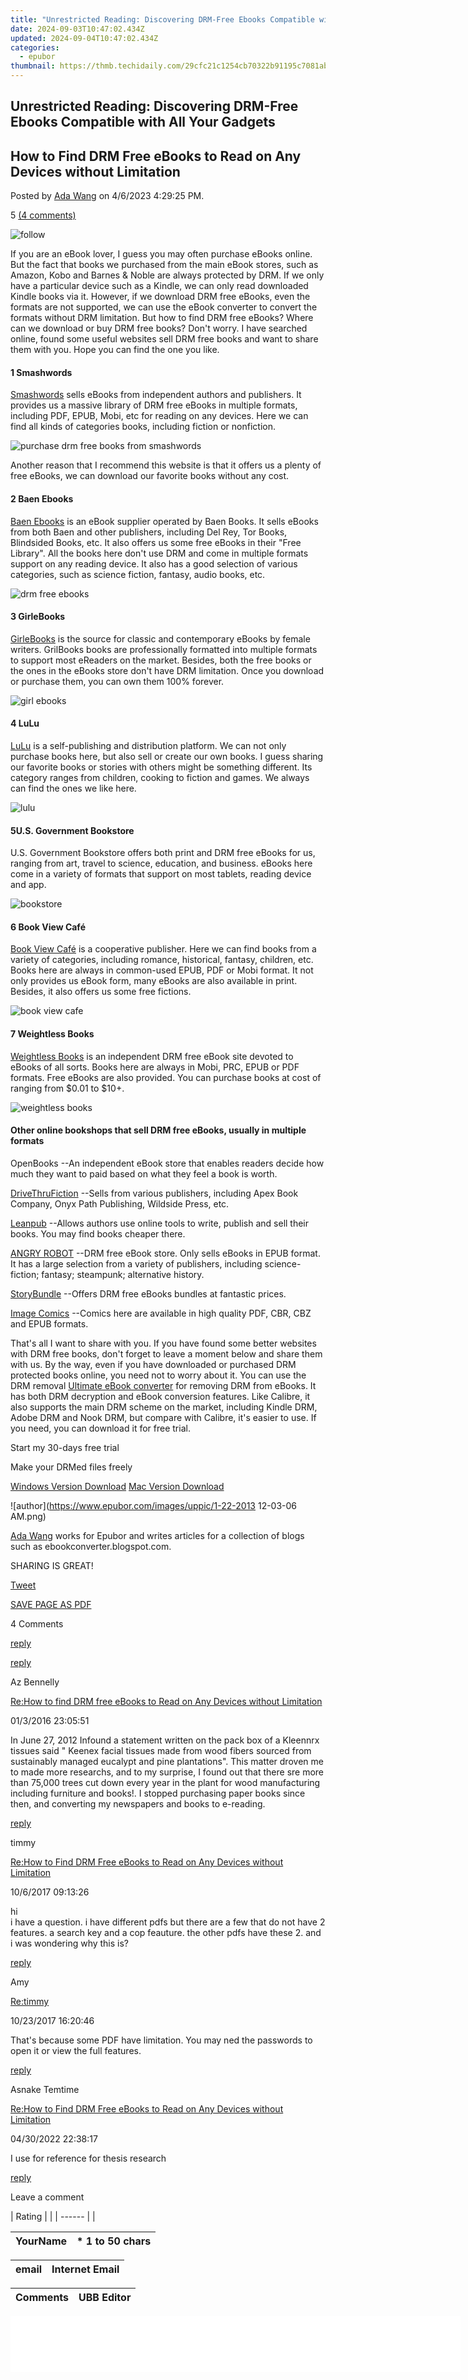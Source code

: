```yaml
---
title: "Unrestricted Reading: Discovering DRM-Free Ebooks Compatible with All Your Gadgets"
date: 2024-09-03T10:47:02.434Z
updated: 2024-09-04T10:47:02.434Z
categories:
  - epubor
thumbnail: https://thmb.techidaily.com/29cfc21c1254cb70322b91195c7081ab1c044155fd0a604dc9fcf1b208976460.jpg
---
```


## Unrestricted Reading: Discovering DRM-Free Ebooks Compatible with All Your Gadgets

## How to Find DRM Free eBooks to Read on Any Devices without Limitation

Posted by [Ada Wang](https://plus.google.com/+AdaWang/posts) on 4/6/2023 4:29:25 PM.

5 [(4 comments)](http://www.epubor.com/#comment-area) 



![follow](http://www.epubor.com/images/follow.png)

If you are an eBook lover, I guess you may often purchase eBooks online. But the fact that books we purchased from the main eBook stores, such as Amazon, Kobo and Barnes & Noble are always protected by DRM. If we only have a particular device such as a Kindle, we can only read downloaded Kindle books via it. However, if we download DRM free eBooks, even the formats are not supported, we can use the eBook converter to convert the formats without DRM limitation. But how to find DRM free eBooks? Where can we download or buy DRM free books? Don't worry. I have searched online, found some useful websites sell DRM free books and want to share them with you. Hope you can find the one you like. 

#### 1 Smashwords  

[Smashwords](http://www.smashwords.com/) sells eBooks from independent authors and publishers. It provides us a massive library of DRM free eBooks in multiple formats, including PDF, EPUB, Mobi, etc for reading on any devices. Here we can find all kinds of categories books, including fiction or nonfiction. 

![purchase drm free books from smashwords](http://www.epubor.com/images/uppic/smashwords.png)

Another reason that I recommend this website is that it offers us a plenty of free eBooks, we can download our favorite books without any cost.

#### 2 Baen Ebooks

[Baen Ebooks](https://www.baen.com/) is an eBook supplier operated by Baen Books. It sells eBooks from both Baen and other publishers, including Del Rey, Tor Books, Blindsided Books, etc. It also offers us some free eBooks in their "Free Library". All the books here don't use DRM and come in multiple formats support on any reading device. It also has a good selection of various categories, such as science fiction, fantasy, audio books, etc. 

![drm free ebooks](http://www.epubor.com/images/uppic/bean-ebooks.png)

#### 3 GirleBooks

[GirleBooks](http://girlebooks.com/) is the source for classic and contemporary eBooks by female writers. GrilBooks books are professionally formatted into multiple formats to support most eReaders on the market. Besides, both the free books or the ones in the eBooks store don't have DRM limitation. Once you download or purchase them, you can own them 100% forever.

![girl ebooks](http://www.epubor.com/images/uppic/girl-ebooks.png)

#### 4 LuLu

[LuLu](http://www.lulu.com/shop) is a self-publishing and distribution platform. We can not only purchase books here, but also sell or create our own books. I guess sharing our favorite books or stories with others might be something different. Its category ranges from children, cooking to fiction and games. We always can find the ones we like here.

![lulu](http://www.epubor.com/images/uppic/lulu.png)

#### 5U.S. Government Bookstore

U.S. Government Bookstore offers both print and DRM free eBooks for us, ranging from art, travel to science, education, and business. eBooks here come in a variety of formats that support on most tablets, reading device and app.

![bookstore](http://www.epubor.com/images/uppic/bookstore.png)

#### 6 Book View Café

[Book View Café](http://bookviewcafe.com/) is a cooperative publisher. Here we can find books from a variety of categories, including romance, historical, fantasy, children, etc. Books here are always in common-used EPUB, PDF or Mobi format. It not only provides us eBook form, many eBooks are also available in print. Besides, it also offers us some free fictions.

![book view cafe](http://www.epubor.com/images/uppic/book-view-cafe.png)

#### 7 Weightless Books

[Weightless Books](https://weightlessbooks.com/) is an independent DRM free eBook site devoted to eBooks of all sorts. Books here are always in Mobi, PRC, EPUB or PDF formats. Free eBooks are also provided. You can purchase books at cost of ranging from $0.01 to $10+.

![weightless books](http://www.epubor.com/images/uppic/weightless-books.png)

#### Other online bookshops that sell DRM free eBooks, usually in multiple formats 

OpenBooks --An independent eBook store that enables readers decide how much they want to paid based on what they feel a book is worth.

[DriveThruFiction](https://www.drivethrufiction.com/) \--Sells from various publishers, including Apex Book Company, Onyx Path Publishing, Wildside Press, etc.

[Leanpub](https://leanpub.com) \--Allows authors use online tools to write, publish and sell their books. You may find books cheaper there.

[ANGRY ROBOT](https://www.angryrobotbooks.com/) \--DRM free eBook store. Only sells eBooks in EPUB format. It has a large selection from a variety of publishers, including science-fiction; fantasy; steampunk; alternative history.

[StoryBundle](https://storybundle.com) \--Offers DRM free eBooks bundles at fantastic prices.

[Image Comics](https://imagecomics.com/) \--Comics here are available in high quality PDF, CBR, CBZ and EPUB formats.

That's all I want to share with you. If you have found some better websites with DRM free books, don't forget to leave a moment below and share them with us. By the way, even if you have downloaded or purchased DRM protected books online, you need not to worry about it. You can use the DRM removal [Ultimate eBook converter](https://tools.techidaily.com/epubor/ultimate/) for removing DRM from eBooks. It has both DRM decryption and eBook conversion features. Like Calibre, it also supports the main DRM scheme on the market, including Kindle DRM, Adobe DRM and Nook DRM, but compare with Calibre, it's easier to use. If you need, you can download it for free trial.

Start my 30-days free trial

Make your DRMed files freely 

[Windows Version Download](https://tools.techidaily.com/epubor/ultimate/) [Mac Version Download](https://tools.techidaily.com/epubor/ultimate/) 

![author](https://www.epubor.com/images/uppic/1-22-2013 12-03-06 AM.png)

[Ada Wang](https://plus.google.com/+AdaWang/posts) works for Epubor and writes articles for a collection of blogs such as ebookconverter.blogspot.com.

SHARING IS GREAT!

[Tweet](https://twitter.com/share) 

[SAVE PAGE AS PDF](https://tools.techidaily.com/epubor/products/) 



4 Comments

[reply](https://tools.techidaily.com/epubor/products/) 

[reply](https://tools.techidaily.com/epubor/products/) 

Az Bennelly

[Re:How to find DRM free eBooks to Read on Any Devices without Limitation](https://tools.techidaily.com/epubor/products/)

01/3/2016 23:05:51

In June 27, 2012 Infound a statement written on the pack box of a Kleennrx tissues said " Keenex facial tissues made from wood fibers sourced from sustainably managed eucalypt and pine plantations". This matter droven me to made more researchs, and to my surprise, I found out that there sre more than 75,000 trees cut down every year in the plant for wood manufacturing including furniture and books!. I stopped purchasing paper books since then, and converting my newspapers and books to e-reading. 

[reply](https://tools.techidaily.com/epubor/products/) 

timmy

[Re:How to Find DRM Free eBooks to Read on Any Devices without Limitation](https://tools.techidaily.com/epubor/products/)

10/6/2017 09:13:26

hi   
 i have a question. i have different pdfs but there are a few that do not have 2 features. a search key and a cop feauture. the other pdfs have these 2\. and i was wondering why this is?

[reply](https://tools.techidaily.com/epubor/products/) 

Amy

[Re:timmy](https://tools.techidaily.com/epubor/products/)

10/23/2017 16:20:46

That's because some PDF have limitation. You may ned the passwords to open it or view the full features.

[reply](https://tools.techidaily.com/epubor/products/) 

Asnake Temtime

[Re:How to Find DRM Free eBooks to Read on Any Devices without Limitation](https://tools.techidaily.com/epubor/products/)

04/30/2022 22:38:17

I use for reference for thesis research  

[reply](https://tools.techidaily.com/epubor/products/) 

Leave a comment

| Rating |  |
| ------ |  |

| YourName | \*  1 to 50 chars |
| -------- | ----------------- |

| email | Internet Email |
| ----- | -------------- |

| Comments | UBB Editor |
| -------- | ---------- |

<ins class="adsbygoogle"
     style="display:block"
     data-ad-format="autorelaxed"
     data-ad-client="ca-pub-7571918770474297"
     data-ad-slot="1223367746"></ins>



<ins class="adsbygoogle"
     style="display:block"
     data-ad-client="ca-pub-7571918770474297"
     data-ad-slot="8358498916"
     data-ad-format="auto"
     data-full-width-responsive="true"></ins>



<!-- affiliate ads begin -->
<iframe id="iframe_1993652" src="//a.impactradius-go.com/gen-ad-code/5597632/1993652/22993" width="720" height="90" scrolling="no" frameborder="0" marginheight="0" marginwidth="0"></iframe>
<!-- affiliate ads end -->